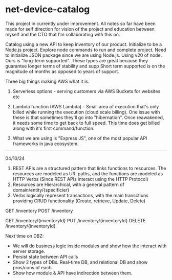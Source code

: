 # net-device-catalog
This project in currently under improvement. All notes so far have been made for self direction for vision of the project
and education between myself and the CTO that I'm collaborating with this on. 


Catalog using a new API to keep inventory of our product.
Initialize to be a Node.js project. Explore node commands to run and complete project.
Need to initialize JSON package since we are using Node.js.
Using v20 of node. Ours is "long-term supported". These types are great because they guarantee longer terms of stability and supp
Short term supported is on the magnitude of months as opposed to years of support.

Three big things making AWS what it is. 
1. Serverless options - serving customers via AWS Buckets for websites etc

2. Lambda function (AWS Lambda) - Small area of execution that's only billed while running the execution (cloud scale billing).
   One issue with these is that sometimes they'll go into "hibernation". Once reawakened, it needs some time to get back to full 
   speed. This time does get billed along with it's first command/function.

3. What we are using is "Express JS", one of the most popular API frameworks in java ecosystem.


---
04/10/24

1.  REST APIs are a structured pattern that links functions to resources.  The resources are modeled as URI paths, and the functions are modeled as HTTP Verbs (Since REST APIs interact using the HTTP Protocol)
2.  Resources are Hierarchical, with a general pattern of domain/entity/{specificier}
3.  Verbs logically represent transactions, with the main transctions providing CRUD functionality (Create, retrieve, Update, Delete)

GET /inventory
POST /inventory

GET /inventory/{inventoryId}
PUT /inventory/{inventoryId}
DELETE /inventory/{inventoryId}

Next time on DBZ:

- We will do business logic inside modules and show how the interact with server storage. 
- Persist state between API calls
- Show 2 types of DBs. Real-time DB, and relational DB and show pros/cons of each.
- Show how module & API have indirection between them.
